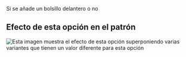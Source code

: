 Si se añade un bolsillo delantero o no

## Efecto de esta opción en el patrón

![Esta imagen muestra el efecto de esta opción superponiendo varias variantes que tienen un valor diferente para esta opción](waralee\_frontpocket\_sample.svg "Efecto de esta opción en el patrón")
